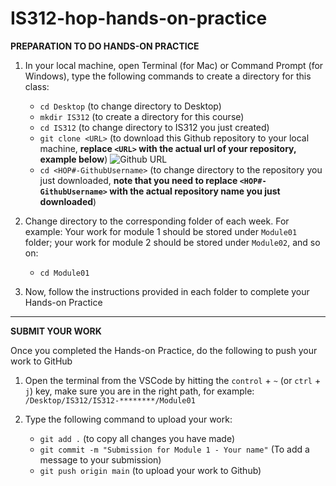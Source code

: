 # IS312-hop-hands-on-practice


**PREPARATION TO DO HANDS-ON PRACTICE**

1. In your local machine, open Terminal (for Mac) or Command Prompt (for Windows), type the following commands to create a directory for this class:  
    * `cd Desktop` (to change directory to Desktop)
    * `mkdir IS312` (to create a directory for this course)
    * `cd IS312` (to change directory to IS312 you just created)
    * `git clone <URL>` (to download this Github repository to your local machine, **replace `<URL>` with the actual url of your repository, example below**)
    ![Github URL](github-url.png)
    * `cd <HOP#-GithubUsername>` (to change directory to the repository you just downloaded, **note that you need to replace `<HOP#-GithubUsername>` with the actual repository name you just downloaded**)

2. Change directory to the corresponding folder of each week. For example: Your work for module 1 should be stored under `Module01` folder; your work for module 2 should be stored under `Module02`, and so on:

    * `cd Module01`

3. Now, follow the instructions provided in each folder to complete your Hands-on Practice

---

**SUBMIT YOUR WORK**

Once you completed the Hands-on Practice, do the following to push your work to GitHub

1. Open the terminal from the VSCode by hitting the `control` + `~` (or `ctrl` + `j`) key, make sure you are in the right path, for example: `/Desktop/IS312/IS312-********/Module01`

2. Type the following command to upload your work:
    * `git add .` (to copy all changes you have made)
    * `git commit -m "Submission for Module 1 - Your name"` (To add a message to your submission)
    * `git push origin main` (to upload your work to Github)
